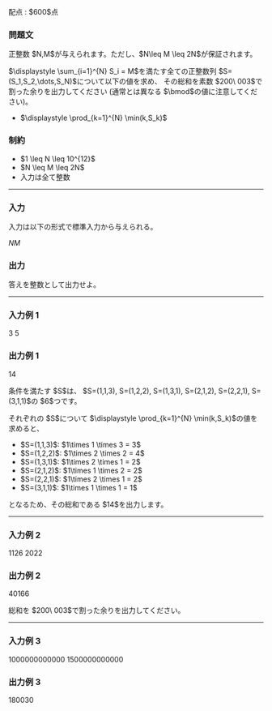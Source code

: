 
<div>

<span>

<span>

<p>
配点 : $600$点
</p>

<div>

<section>

### **問題文**

<p>
正整数 $N,M$が与えられます。ただし、$N\leq M \leq 2N$が保証されます。
</p>

<p>
$\displaystyle \sum_{i=1}^{N} S_i = M$を満たす全ての正整数列 $S=(S_1,S_2,\dots,S_N)$について以下の値を求め、
その総和を素数 $200\ 003$で割った余りを出力してください (通常とは異なる $\bmod$の値に注意してください)。
</p>

<ul>

<li>
$\displaystyle \prod_{k=1}^{N} \min(k,S_k)$
</li>

</ul>

</section>

</div>

<div>

<section>

### **制約**

<ul>

<li>
$1 \leq N \leq 10^{12}$
</li>

<li>
$N \leq M \leq 2N$
</li>

<li>
入力は全て整数
</li>

</ul>

</section>

</div>

---

<div>

<div>

<section>

### **入力**

<p>
入力は以下の形式で標準入力から与えられる。
</p>

<div>

$N$$M$
</div>

</section>

</div>

<div>

<section>

### **出力**

<p>
答えを整数として出力せよ。 
</p>

</section>

</div>

</div>

---

<div>

<section>

### **入力例 1**

<div>

3 5

</div>

</section>

</div>

<div>

<section>

### **出力例 1**

<div>

14

</div>

<p>
条件を満たす $S$は、
$S=(1,1,3), S=(1,2,2), S=(1,3,1), S=(2,1,2), S=(2,2,1), S=(3,1,1)$の $6$つです。
</p>

<p>
それぞれの $S$について $\displaystyle \prod_{k=1}^{N} \min(k,S_k)$の値を求めると、
</p>

<ul>

<li>
$S=(1,1,3)$: $1\times 1 \times 3 = 3$
</li>

<li>
$S=(1,2,2)$: $1\times 2 \times 2 = 4$
</li>

<li>
$S=(1,3,1)$: $1\times 2 \times 1 = 2$
</li>

<li>
$S=(2,1,2)$: $1\times 1 \times 2 = 2$
</li>

<li>
$S=(2,2,1)$: $1\times 2 \times 1 = 2$
</li>

<li>
$S=(3,1,1)$: $1\times 1 \times 1 = 1$
</li>

</ul>

<p>
となるため、その総和である $14$を出力します。
</p>

</section>

</div>

---

<div>

<section>

### **入力例 2**

<div>

1126 2022

</div>

</section>

</div>

<div>

<section>

### **出力例 2**

<div>

40166

</div>

<p>
総和を $200\ 003$で割った余りを出力してください。
</p>

</section>

</div>

---

<div>

<section>

### **入力例 3**

<div>

1000000000000 1500000000000

</div>

</section>

</div>

<div>

<section>

### **出力例 3**

<div>

180030

</div>

</section>

</div>

</span>

</span>

</div>
